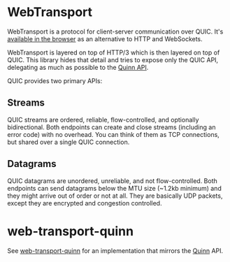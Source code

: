 # WebTransport

WebTransport is a protocol for client-server communication over QUIC.
It's [available in the browser](https://caniuse.com/webtransport) as an alternative to HTTP and WebSockets.

WebTransport is layered on top of HTTP/3 which is then layered on top of QUIC.
This library hides that detail and tries to expose only the QUIC API, delegating as much as possible to the [Quinn API](https://docs.rs/quinn/latest/quinn/).

QUIC provides two primary APIs:

## Streams

QUIC streams are ordered, reliable, flow-controlled, and optionally bidirectional.
Both endpoints can create and close streams (including an error code) with no overhead.
You can think of them as TCP connections, but shared over a single QUIC connection.

## Datagrams

QUIC datagrams are unordered, unreliable, and not flow-controlled.
Both endpoints can send datagrams below the MTU size (~1.2kb minimum) and they might arrive out of order or not at all.
They are basically UDP packets, except they are encrypted and congestion controlled.

# web-transport-quinn

See [web-transport-quinn](web-transport-quinn) for an implementation that mirrors the [Quinn](https://docs.rs/quinn/latest/quinn/index.html) API.

